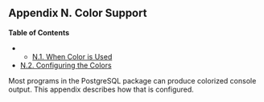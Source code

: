 ## Appendix N. Color Support

**Table of Contents**

  * *   [N.1. When Color is Used](color-when)
  * [N.2. Configuring the Colors](color-which)

Most programs in the PostgreSQL package can produce colorized console output. This appendix describes how that is configured.